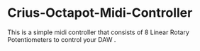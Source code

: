 # Crius-Octapot-Midi-Controller
This is a simple midi controller that consists of 8 Linear Rotary Potentiometers to control your DAW .
